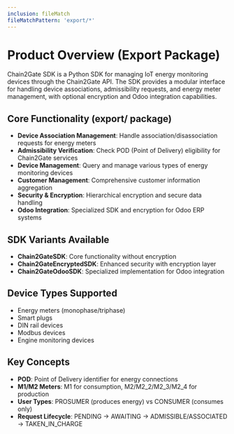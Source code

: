 ```yaml
---
inclusion: fileMatch
fileMatchPattern: 'export/*'
---
```


# Product Overview (Export Package)

Chain2Gate SDK is a Python SDK for managing IoT energy monitoring devices through the Chain2Gate API. The SDK provides a modular interface for handling device associations, admissibility requests, and energy meter management, with optional encryption and Odoo integration capabilities.

## Core Functionality (export/ package)
- **Device Association Management**: Handle association/disassociation requests for energy meters
- **Admissibility Verification**: Check POD (Point of Delivery) eligibility for Chain2Gate services  
- **Device Management**: Query and manage various types of energy monitoring devices
- **Customer Management**: Comprehensive customer information aggregation
- **Security & Encryption**: Hierarchical encryption and secure data handling
- **Odoo Integration**: Specialized SDK and encryption for Odoo ERP systems

## SDK Variants Available
- **Chain2GateSDK**: Core functionality without encryption
- **Chain2GateEncryptedSDK**: Enhanced security with encryption layer
- **Chain2GateOdooSDK**: Specialized implementation for Odoo integration

## Device Types Supported
- Energy meters (monophase/triphase)
- Smart plugs
- DIN rail devices
- Modbus devices
- Engine monitoring devices

## Key Concepts
- **POD**: Point of Delivery identifier for energy connections
- **M1/M2 Meters**: M1 for consumption, M2/M2_2/M2_3/M2_4 for production
- **User Types**: PROSUMER (produces energy) vs CONSUMER (consumes only)
- **Request Lifecycle**: PENDING → AWAITING → ADMISSIBLE/ASSOCIATED → TAKEN_IN_CHARGE